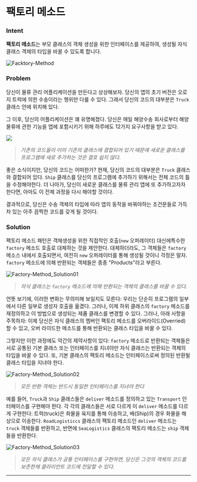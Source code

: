# 팩토리 메소드

### Intent

**팩토리 메소드**는 부모 클래스의 객체 생성을 위한 인터페이스를 제공하여, 생성될 자식 클래스 객체의 타입을 바꿀 수 있도록 합니다.

![Facktory-Method](https://refactoring.guru/images/patterns/content/factory-method/factory-method.png)

### Problem

당신이 물류 관리 어플리케이션을 만든다고 상상해보자. 당신의 앱의 초기 버전은 오로지 트럭에 의한 수송이라는 행위만 다룰 수 있다. 그래서 당신의 코드의 대부분은 `Truck` 클래스 안에 위치해 있다.

그 이후, 당신의 어플리케이션은 꽤 유명해졌다. 당신은 매일 해양수송 회사로부터 해양물류에 관한 기능을 앱에 포함시키기 위해 하루에도 12가지 요구사항을 받고 있다.

![](https://refactoring.guru/images/patterns/diagrams/factory-method/problem1.png)
> *기존의 코드들이 이미 기존의 클래스에 결합되어 있기 때문에 새로운 클래스를 프로그램에 새로 추가하는 것은 결호 쉽지 않다.*

좋은 소식이지만, 당신의 코드는 어떠한가? 현재, 당신의 코드의 대부분은 `Truck` 클래스와 결합되어 있다. `Ship` 클래스를 당신의 프로그램에 추가하기 위해서는 전체 코드의 틀을 수정해야한다. 더 나아가, 당신이 새로운 클래스를 물류 관리 앱에 또 추가하고자자 한다면, 아마도 이 전체 과정을 다시 해야할 것이다.

결과적으로, 당신은 수송 객체의 타입에 따라 앱의 동작을 바꿔야하는 조건문들로 가득차 있는 아주 끔찍한 코드를 갖게 될 것이다.

### Solution

팩토리 메소드 패턴은 객체생성을 위한 직접적인 호출(`new` 오퍼레이터) 대신에특수한 `factory` 메소드 호출로 대체하는 것을 제안한다.
대체하더라도, 그 객체들은 `factory` 메소스 내에서 호출되면서, 여전히 `new` 오퍼레이터를 통해 생성될 것이니 걱정은 말자. `factory` 메소드에 의해 반환되는 객체들은 종종 "Products"라고 부른다.

![Factory-Method_Solution01](https://refactoring.guru/images/patterns/diagrams/factory-method/solution1.png)
> *자식 클래스는 `factory` 메소드에 의해 반환되는 객체의 클래스를 바꿀 수 있다.*

언뜻 보기에, 이러한 변화는 무의미해 보일지도 모른다: 우리는 단순히 프로그램의 일부에서 다른 일부로 생성자 호출을 옮겼다. 그러나, 이제 하위 클래스의 `factory` 메소드를 재정의하고 이 방법으로 생성되는 제품 클래스를 변경할 수 있다. 그러나, 아래 사항을 주목하자: 이제 당신은 자식 클래스의 멤버인 팩토리 메소드를 오버라이드(Overried) 할 수 있고, 오버 라이드한 메소드를 통해 반환되는 클래스 타입을 바꿀 수 있다.

그렇지만 이런 과정에도 약간의 제약사항이 있다: `factory` 메소드로 반환되는 객체들은 서로 공통된 기본 클래스 또는 인터페이스를 지녀야만 자식 클래스는 반환되는 객체의 타입을 바꿀 수 있다. 또, 기본 클래스의 팩토리 메소드는 인터페이스로써 정의된 반환될 클래스 타입을 지녀야 한다.

![Factory-Method_Solution02](https://refactoring.guru/images/patterns/diagrams/factory-method/solution2-en.png)
> *모든 반환 객체는 반드시 동일한 인터페이스를 지녀야 한다*

예를 들어, `Truck`과 `Ship` 클래스들은 `deliver` 메소드를 정의하고 있는 `Transport` 인터페이스를 구현해야 한다. 각 각의 클래스들은 서로 다르게 이 `deliver` 메소드를 다르게 구현한다: 트럭(truck)은 화물을 육지를 통해 이송하고, 배(Ship)의 경우 화물을 해상으로 이송한다. `RoadLogisticcs` 클래스의 팩토리 메소드인 `deliver` 메소드는 `truck` 객체들를 반환하고, 반면에 `SeaLogistics` 클래스의 팩토리 메소드는 `ship` 객체들을 반환한다.

![Factory-Method_Solution03](https://refactoring.guru/images/patterns/diagrams/factory-method/solution3.png)
> *모든 자식 클래스가 공통 인터페이스를 구현하면, 당신은 그것의 객체의 코드를 보존한채 클라이언트 코드에 전달할 수 있다.*

---
